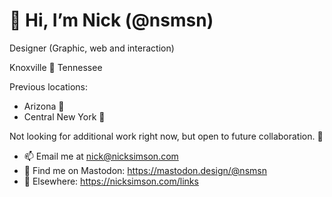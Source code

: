 # 👋 Hi, I’m Nick (@nsmsn)

Designer (Graphic, web and interaction)

Knoxville 📍 Tennessee

Previous locations:
- Arizona 🌵
- Central New York 🐄

Not looking for additional work right now, but open to future collaboration. 🔮

- 📫 Email me at nick@nicksimson.com
- 🦣 Find me on Mastodon: https://mastodon.design/@nsmsn
- 🔗 Elsewhere: https://nicksimson.com/links
